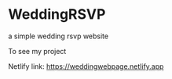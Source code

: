 # WeddingRSVP
a simple wedding rsvp website

To see my project

Netlify link: https://weddingwebpage.netlify.app
